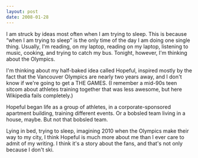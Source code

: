 ```yaml
---
layout: post
date: 2008-01-28
--- 
```

 
I am struck by ideas most often when I am trying to sleep. This is because “when I am trying to sleep” is the only time of the day I am doing one single thing. Usually, I'm reading, on my laptop, reading on my laptop, listening to music, cooking, and trying to catch my bus. Tonight, however, I'm thinking about the Olympics.

I'm thinking about my half-baked idea called Hopeful, inspired mostly by the fact that the Vancouver Olympics are nearly two years away, and I don't know if we're going to get a THE GAMES. (I remember a mid-90s teen sitcom about athletes training together that was less awesome, but here Wikipedia fails completely.)

Hopeful began life as a group of athletes, in a corporate-sponsored apartment building, training different events. Or a bobsled team living in a house, maybe. But not that bobsled team.

Lying in bed, trying to sleep, imagining 2010 when the Olympics make their way to my city, I think Hopeful is much more about me than I ever care to admit of my writing. I think it's a story about the fans, and that's not only because I don't ski.
